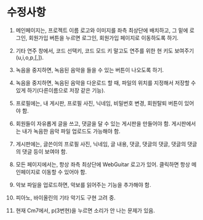 # 수정사항

1. 메인페이지는, 프로젝트 이름 로고와 이미지를 좌측 최상단에 배치하고, 그 밑에 로그인, 회원가입 버튼을 누르면 로그인, 회원가입 페이지로 이동하도록 하기.
2. 기타 연주 창에서, 코드 선택키, 코드 모드 키 말고도 연주를 위한 현 키도 보여주기(u,i,o,p,[,]).
3. 녹음을 중지하면, 녹음된 음악을 들을 수 있는 버튼이 나오도록 하기.
4. 녹음을 중지하면, 녹음된 음악을 다운로드 할 때, 파일의 위치를 지정해서 저장할 수 있게 하기(다른이름으로 저장 같은 기능).
5. 프로필에는, 내 게시판, 프로필 사진, 닉네임, 비밀번호 변경, 회원탈퇴 버튼이 있어야 함.
6. 회원들이 자유롭게 글을 쓰고, 댓글을 달 수 있는 게시판을 만들어야 함. 게시판에서는 내가 녹음한 음악 파일 업로드도 가능해야 함.
7. 게시판에는, 글쓴이의 프로필 사진, 닉네임, 글 내용, 댓글, 댓글의 댓글, 댓글의 댓글의 댓글 등이 보여야 함.
8. 모든 페이지에서는, 항상 좌측 최상단에 WebGuitar 로고가 있어. 클릭하면 항상 메인페이지로 이동할 수 있어야 함.
9. 악보 파일을 업로드하면, 악보를 읽어주는 기능을 추가해야 함.
10. 피아노, 바이올린의 기타 악기도 구현 고려 중.

11. 현재 Cm7에서, p(3번현)을 누르면 소리가 안 나는 문제가 있음.
